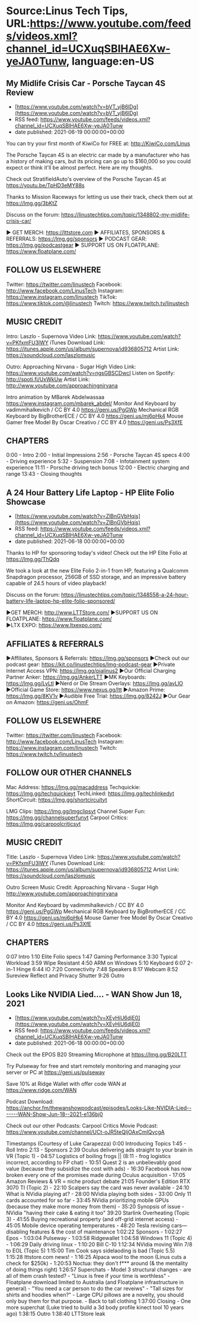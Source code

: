 # Source:Linus Tech Tips, URL:https://www.youtube.com/feeds/videos.xml?channel_id=UCXuqSBlHAE6Xw-yeJA0Tunw, language:en-US

## My Midlife Crisis Car - Porsche Taycan 4S Review
 - [https://www.youtube.com/watch?v=bVT_yjB6lDg](https://www.youtube.com/watch?v=bVT_yjB6lDg)
 - RSS feed: https://www.youtube.com/feeds/videos.xml?channel_id=UCXuqSBlHAE6Xw-yeJA0Tunw
 - date published: 2021-06-19 00:00:00+00:00

You can try your first month of KiwiCo for FREE at: http://KiwiCo.com/Linus 

The Porsche Taycan 4S is an electric car made by a manufacturer who has a history of making cars, but its pricing can go up to $160,000 so you could expect or think it'll be almost perfect. Here are my thoughts. 

Check out StratifieldAuto's overview of the Porsche Taycan 4S at https://youtu.be/TpHD3eMY88s

Thanks to Mission Raceways for letting us use their track, check them out at https://lmg.gg/3bKtZ

Discuss on the forum: https://linustechtips.com/topic/1348802-my-midlife-crisis-car/

► GET MERCH: https://lttstore.com
► AFFILIATES, SPONSORS & REFERRALS: https://lmg.gg/sponsors
► PODCAST GEAR: https://lmg.gg/podcastgear
► SUPPORT US ON FLOATPLANE: https://www.floatplane.com/

FOLLOW US ELSEWHERE
---------------------------------------------------  
Twitter: https://twitter.com/linustech
Facebook: http://www.facebook.com/LinusTech
Instagram: https://www.instagram.com/linustech
TikTok: https://www.tiktok.com/@linustech
Twitch: https://www.twitch.tv/linustech

MUSIC CREDIT
---------------------------------------------------
Intro: Laszlo - Supernova
Video Link: https://www.youtube.com/watch?v=PKfxmFU3lWY
iTunes Download Link: https://itunes.apple.com/us/album/supernova/id936805712
Artist Link: https://soundcloud.com/laszlomusic

Outro: Approaching Nirvana - Sugar High
Video Link: https://www.youtube.com/watch?v=ngsGBSCDwcI
Listen on Spotify: http://spoti.fi/UxWkUw
Artist Link: http://www.youtube.com/approachingnirvana

Intro animation by MBarek Abdelwassaa https://www.instagram.com/mbarek_abdel/
Monitor And Keyboard by vadimmihalkevich / CC BY 4.0  https://geni.us/PgGWp
Mechanical RGB Keyboard by BigBrotherECE / CC BY 4.0 https://geni.us/mj6pHk4
Mouse Gamer free Model By Oscar Creativo / CC BY 4.0 https://geni.us/Ps3XfE

CHAPTERS
---------------------------------------------------  
0:00 - Intro
2:00 - Initial Impressions
2:56 - Porsche Taycan 4S specs 
4:00 - Driving experience
5:32 - Suspension
7:08 - Infotainment system experience
11:11 - Porsche driving tech bonus
12:00 - Electric charging and range
13:43 - Closing thoughts

## A 24 Hour Battery Life Laptop - HP Elite Folio Showcase
 - [https://www.youtube.com/watch?v=ZlBnGVbHqis](https://www.youtube.com/watch?v=ZlBnGVbHqis)
 - RSS feed: https://www.youtube.com/feeds/videos.xml?channel_id=UCXuqSBlHAE6Xw-yeJA0Tunw
 - date published: 2021-06-18 00:00:00+00:00

Thanks to HP for sponsoring today's video! Check out the HP Elite Folio at https://lmg.gg/ThQdq

We took a look at the new Elite Folio 2-in-1 from HP, featuring a Qualcomm Snapdragon processor, 256GB of SSD storage, and an impressive battery capable of 24.5 hours of video playback!

Discuss on the forum: https://linustechtips.com/topic/1348558-a-24-hour-battery-life-laptop-hp-elite-folio-sponsored/

►GET MERCH: http://www.LTTStore.com/
►SUPPORT US ON FLOATPLANE: https://www.floatplane.com/  
►LTX EXPO: https://www.ltxexpo.com/   

AFFILIATES & REFERRALS
---------------------------------------------------
►Affiliates, Sponsors & Referrals: https://lmg.gg/sponsors
►Check out our podcast gear: https://kit.co/linustechtips/lmg-podcast-gear
►Private Internet Access VPN: https://lmg.gg/pialinus2
►Our Official Charging Partner Anker: https://lmg.gg/AnkerLTT
►MK Keyboards: https://lmg.gg/LyLtl
►Nerd or Die Stream Overlays: https://lmg.gg/avLlO
►Official Game Store: https://www.nexus.gg/ltt
►Amazon Prime: https://lmg.gg/8KV1v
►Audible Free Trial: https://lmg.gg/8242J
►Our Gear on Amazon: https://geni.us/OhmF

FOLLOW US ELSEWHERE
---------------------------------------------------  
Twitter: https://twitter.com/linustech
Facebook: http://www.facebook.com/LinusTech
Instagram: https://www.instagram.com/linustech
Twitch: https://www.twitch.tv/linustech

FOLLOW OUR OTHER CHANNELS
---------------------------------------------------  
Mac Address: https://lmg.gg/macaddress
Techquickie: https://lmg.gg/techquickieyt
TechLinked: https://lmg.gg/techlinkedyt
ShortCircuit: https://lmg.gg/shortcircuityt

LMG Clips: https://lmg.gg/lmgclipsyt
Channel Super Fun: https://lmg.gg/channelsuperfunyt
Carpool Critics: https://lmg.gg/carpoolcriticsyt

MUSIC CREDIT
---------------------------------------------------  
Title: Laszlo - Supernova
Video Link: https://www.youtube.com/watch?v=PKfxmFU3lWY
iTunes Download Link: https://itunes.apple.com/us/album/supernova/id936805712
Artist Link: https://soundcloud.com/laszlomusic

Outro Screen Music Credit: Approaching Nirvana - Sugar High http://www.youtube.com/approachingnirvana

Monitor And Keyboard by vadimmihalkevich / CC BY 4.0  https://geni.us/PgGWp
Mechanical RGB Keyboard by BigBrotherECE / CC BY 4.0 https://geni.us/mj6pHk4
Mouse Gamer free Model By Oscar Creativo / CC BY 4.0 https://geni.us/Ps3XfE

CHAPTERS
---------------------------------------------------  
0:07 Intro
1:10 Elite Folio specs
1:47 Gaming Performance
3:30 Typical Workload
3:59 Wipe Resistant
4:50 ARM on Windows
5:10 Keyboard
6:07 2-in-1 Hinge
6:44 IO
7:20 Connectivity
7:48 Speakers
8:17 Webcam
8:52 Sureview Reflect and Privacy Shutter
9:26 Outro

## Looks Like NVIDIA Lied.... - WAN Show Jun 18, 2021
 - [https://www.youtube.com/watch?v=XEyHiU6djE0](https://www.youtube.com/watch?v=XEyHiU6djE0)
 - RSS feed: https://www.youtube.com/feeds/videos.xml?channel_id=UCXuqSBlHAE6Xw-yeJA0Tunw
 - date published: 2021-06-18 00:00:00+00:00

Check out the EPOS B20 Streaming Microphone at https://lmg.gg/B20LTT

Try Pulseway for free and start remotely monitoring and managing your server or PC at https://geni.us/pulseway 

Save 10% at Ridge Wallet with offer code WAN at https://www.ridge.com/WAN 

Podcast Download: https://anchor.fm/thewanshowpodcast/episodes/Looks-Like-NVIDIA-Lied-------WAN-Show-Jun-18--2021-e136bj0

Check out our other Podcasts:
Carpool Critics Movie Podcast: https://www.youtube.com/channel/UCt-oJR5teQIjOAxCmIQvcgA

Timestamps (Courtesy of Luke Carapezza)
0:00 Introducing Topics
1:45 - Roll Intro
2:13 - Sponsors
2:39 Oculus delivering ads straight to your brain in VR (Topic 1)
    - 04:57 Logistics of boiling frogs || (8:11 - frog logistics incorrect, according to FP chat)
    - 10:51 Quest 2 is an unbelievably good value (because they subsidize the cost with ads)
    - 16:30 Facebook has now broken every one of the promises made during Oculus acquisition
    - 17:05 Amazon Reviews & VR = niche product debate
21:05 Founder's Edition RTX 3070 TI (Topic 2)
    - 22:10 Scalpers say the card was never available
    - 24:10 What is NVidia playing at?
    - 28:00 NVidia playing both sides
    - 33:00 Only 11 cards accounted for so far
    - 33:45 NVidia prioritizing mobile GPUs (because they make more money from them)
    - 35:20 Synopsis of issue - NVidia "having their cake & eating it too"
39:20 Starlink Overheating (Topic 3)
    - 41:55 Buying recreational property (and off-grid internet access)
    - 45:05 Mobile device operating temperatures
    - 48:20 Tesla revising cars—disabling features & the cost of maintenance
1:02:22 Sponsors
    - 1:02:27 Epos
    - 1:03:04 Pulseway
    - 1:03:58 Ridgewallet
1:04:58 Windows 11 (Topic 4)
    - 1:06:29 Daily driving linux
    - 1:10:20  Bill C-10
1:12:34 NVidia moving Win 7/8 to EOL (Topic 5)
1:15:00 Tim Cook says sidelaoding is bad (Topic 5.5)
1:15:28 lttstore.com news!
    - 1:16:25 Alpaca wool to the moon (Linus cuts a check for $250k)
    - 1:20:53 Noctua: they don't f*** around (& the mentality of doing things right)
1:26:57 Superchats
    - Model 3 structural changes - are all of them crash tested?
    - "Linux is free if your time is worthless"
    - Floatplane download limited to Australia (and Floatplane infrastructure in general)
    - "You need a car person to do the car reveiws"
    - "Tall sizes for shirts and hoodies when?"
    - Large CPU pillows are a novelty, you should only buy them for that purpose.
    - Back to tall clothing
1:37:00 Closing
    - One more superchat (Luke tried to build a 3d body profile kinect tool 10 years ago)
1:38:15 Outro
1:38:40 LTTStore leak


